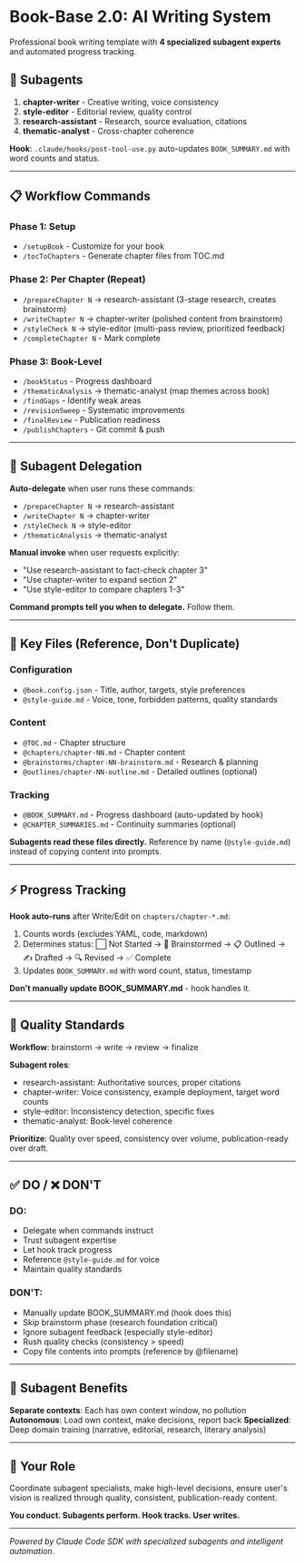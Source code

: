 # Book-Base 2.0: AI Writing System

Professional book writing template with **4 specialized subagent experts** and automated progress tracking.

## 🤖 Subagents

1. **chapter-writer** - Creative writing, voice consistency
2. **style-editor** - Editorial review, quality control
3. **research-assistant** - Research, source evaluation, citations
4. **thematic-analyst** - Cross-chapter coherence

**Hook**: `.claude/hooks/post-tool-use.py` auto-updates `BOOK_SUMMARY.md` with word counts and status.

---

## 📋 Workflow Commands

### Phase 1: Setup
- `/setupBook` - Customize for your book
- `/tocToChapters` - Generate chapter files from TOC.md

### Phase 2: Per Chapter (Repeat)
- `/prepareChapter N` → research-assistant (3-stage research, creates brainstorm)
- `/writeChapter N` → chapter-writer (polished content from brainstorm)
- `/styleCheck N` → style-editor (multi-pass review, prioritized feedback)
- `/completeChapter N` - Mark complete

### Phase 3: Book-Level
- `/bookStatus` - Progress dashboard
- `/thematicAnalysis` → thematic-analyst (map themes across book)
- `/findGaps` - Identify weak areas
- `/revisionSweep` - Systematic improvements
- `/finalReview` - Publication readiness
- `/publishChapters` - Git commit & push

---

## 🎯 Subagent Delegation

**Auto-delegate** when user runs these commands:
- `/prepareChapter N` → research-assistant
- `/writeChapter N` → chapter-writer
- `/styleCheck N` → style-editor
- `/thematicAnalysis` → thematic-analyst

**Manual invoke** when user requests explicitly:
- "Use research-assistant to fact-check chapter 3"
- "Use chapter-writer to expand section 2"
- "Use style-editor to compare chapters 1-3"

**Command prompts tell you when to delegate.** Follow them.

---

## 📁 Key Files (Reference, Don't Duplicate)

### Configuration
- `@book.config.json` - Title, author, targets, style preferences
- `@style-guide.md` - Voice, tone, forbidden patterns, quality standards

### Content
- `@TOC.md` - Chapter structure
- `@chapters/chapter-NN.md` - Chapter content
- `@brainstorms/chapter-NN-brainstorm.md` - Research & planning
- `@outlines/chapter-NN-outline.md` - Detailed outlines (optional)

### Tracking
- `@BOOK_SUMMARY.md` - Progress dashboard (auto-updated by hook)
- `@CHAPTER_SUMMARIES.md` - Continuity summaries (optional)

**Subagents read these files directly.** Reference by name (`@style-guide.md`) instead of copying content into prompts.

---

## ⚡ Progress Tracking

**Hook auto-runs** after Write/Edit on `chapters/chapter-*.md`:
1. Counts words (excludes YAML, code, markdown)
2. Determines status: ⬜ Not Started → 🧠 Brainstormed → 📋 Outlined → ✍️ Drafted → 🔍 Revised → ✅ Complete
3. Updates `BOOK_SUMMARY.md` with word count, status, timestamp

**Don't manually update BOOK_SUMMARY.md** - hook handles it.

---

## 🎨 Quality Standards

**Workflow**: brainstorm → write → review → finalize

**Subagent roles**:
- research-assistant: Authoritative sources, proper citations
- chapter-writer: Voice consistency, example deployment, target word counts
- style-editor: Inconsistency detection, specific fixes
- thematic-analyst: Book-level coherence

**Prioritize**: Quality over speed, consistency over volume, publication-ready over draft.

---

## ✅ DO / ❌ DON'T

### DO:
- Delegate when commands instruct
- Trust subagent expertise
- Let hook track progress
- Reference `@style-guide.md` for voice
- Maintain quality standards

### DON'T:
- Manually update BOOK_SUMMARY.md (hook does this)
- Skip brainstorm phase (research foundation critical)
- Ignore subagent feedback (especially style-editor)
- Rush quality checks (consistency > speed)
- Copy file contents into prompts (reference by @filename)

---

## 🚀 Subagent Benefits

**Separate contexts**: Each has own context window, no pollution
**Autonomous**: Load own context, make decisions, report back
**Specialized**: Deep domain training (narrative, editorial, research, literary analysis)

---

## 🎯 Your Role

Coordinate subagent specialists, make high-level decisions, ensure user's vision is realized through quality, consistent, publication-ready content.

**You conduct. Subagents perform. Hook tracks. User writes.**

---

*Powered by Claude Code SDK with specialized subagents and intelligent automation.*
